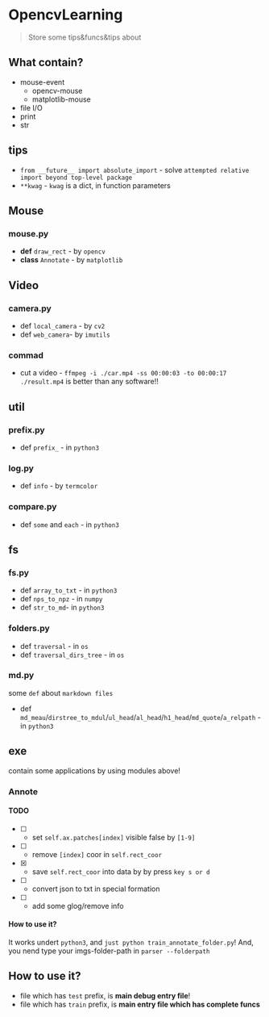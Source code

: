 # OpencvLearning
> Store some tips&funcs&tips about

## What contain?

* mouse-event
    * opencv-mouse
    * matplotlib-mouse
* file I/O
* print
* str

## tips

* `from __future__ import absolute_import` - solve `attempted relative import beyond top-level package`
* `**kwag` - `kwag` is a dict, in function parameters

## Mouse

### mouse.py

* **def** `draw_rect` - by `opencv`
* **class** `Annotate` - by `matplotlib`

## Video

### camera.py

* def `local_camera` - by `cv2`
* def `web_camera`- by `imutils`

### commad

* cut a video - `ffmpeg -i ./car.mp4 -ss 00:00:03 -to 00:00:17 ./result.mp4` is better than any software!!

## util

### prefix.py
* def `prefix_` - in `python3`

### log.py

* def `info` - by  `termcolor`

### compare.py

* def `some` and `each` - in `python3`

## fs

### fs.py

* def `array_to_txt` - in `python3`
* def `nps_to_npz` - in `numpy`
* def `str_to_md`- in `python3` 

### folders.py

* def `traversal` - in `os`
* def `traversal_dirs_tree` - in `os`

### md.py

some `def` about `markdown files`

* def `md_meau`/`dirstree_to_mdul`/`ul_head`/`al_head`/`h1_head`/`md_quote`/`a_relpath` - in `python3`

## exe

contain some applications by using modules above!

### Annote

#### TODO

* [ ] - set `self.ax.patches[index]` visible false by `[1-9]`
* [ ] - remove `[index]` coor in `self.rect_coor`
* [x] - save `self.rect_coor` into data by by press `key s or d`
* [ ] - convert json to txt in special formation
* [ ] - add some glog/remove info

#### How to use it?

It works undert `python3`, and `just python train_annotate_folder.py`! And, you nend type your imgs-folder-path in `parser --folderpath`

## How to use it?

* file which has `test` prefix, is **main debug entry file**!
* file which has `train` prefix, is **main entry file which has complete funcs**
